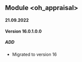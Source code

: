 ## Module <oh_appraisal>

#### 21.09.2022
#### Version 16.0.1.0.0
##### ADD
- Migrated to version 16